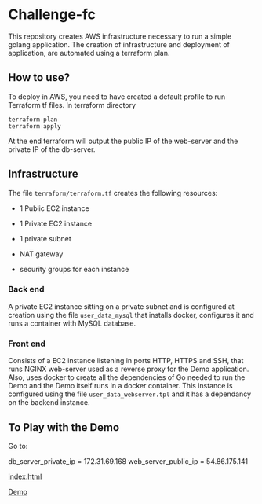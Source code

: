 # Challenge-fc

This repository creates AWS infrastructure necessary to run a simple golang application.
The creation of infrastructure and deployment of application, are automated using a terraform plan.

## How to use?

To deploy in AWS, you need to have created a default profile to run Terraform tf files.
In terraform directory

```
terraform plan
terraform apply
```
At the end terraform will output the public IP of the web-server and the private IP of the db-server.

## Infrastructure

The file ```terraform/terraform.tf``` creates the following resources:

* 1 Public EC2 instance

* 1 Private EC2 instance

* 1 private subnet

* NAT gateway

* security groups for each instance


### Back end

A private EC2 instance sitting on a private subnet and is configured at creation using the file ```user_data_mysql``` that installs docker, configures it and runs a container with MySQL database. 

### Front end

Consists of a EC2 instance listening in ports HTTP, HTTPS and SSH, that runs NGINX web-server used as a reverse proxy for the Demo application. Also, uses docker to create all the dependencies of Go needed to run the Demo and the Demo itself runs in a docker container. This instance is configured using the file ```user_data_webserver.tpl``` and it has a dependancy on the backend instance.

## To Play with the Demo

Go to:

db_server_private_ip = 172.31.69.168
web_server_public_ip = 54.86.175.141


[index.html](http://54.86.175.141)

[Demo](http://54.86.175.141/demo-app)